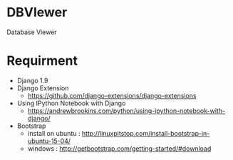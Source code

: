 # DBVIewer
Database Viewer

# Requirment
  - Django 1.9
  - Django Extension
    - https://github.com/django-extensions/django-extensions
  - Using IPython Notebook with Django
    - https://andrewbrookins.com/python/using-ipython-notebook-with-django/
  - Bootstrap
    - install on ubuntu : http://linuxpitstop.com/install-bootstrap-in-ubuntu-15-04/
    - windows : http://getbootstrap.com/getting-started/#download
